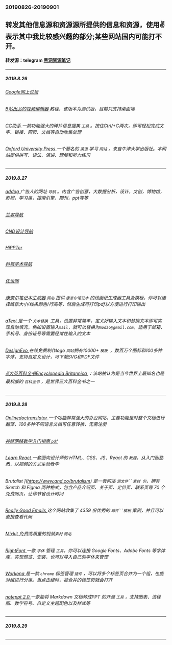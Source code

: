 ### 20190826-20190901
转发其他信息源和资源源所提供的信息和资源，使用✌表示其中我比较感兴趣的部分;某些网站国内可能打不开。
---
#### 转发源：telegram [黑洞资源笔记](https://t.me/tieliu)
---
##### 2019.8.26
###### [Google网上论坛 ](https://groups.google.com/forum/m/#!forum/comp.os.minix)
###### [B站出品的视频编辑器 ](https://m.bilibili.com/video/av63487110.html?bsource=weibo)教程，该版本为测试版，目前只支持桌面端
###### [CC助手 ](https://ccyixia.com/)一款功能强大的碎片信息搜集 `工具` 。按住Ctrl/+C两次，即可轻松完成文字、链接、网页、文档等自动收集处理
###### [Oxford University Press ](https://elt.oup.com/?cc=global&selLanguage=en)一个著名的 `英语` 学习 `网站` ，来自牛津大学出版社。本网站提供拼写、语法、演讲、理解和听力练习
---
##### 2019.8.27
###### [addog ](http://www.addog.vip/)广告人的网址 `导航` 。内含广告创意，大数据分析，设计，文创，博物馆，影视，学习类，搜索引擎，期刊，ppt等等
###### [兰客导航 ](http://lackk.com/nav/)
###### [CND设计导航 ](http://wz.cndesign.com/) 
###### [HiPPTer ](http://www.hippter.com/)
###### [科塔学术导航 ](https://site.sciping.com/)
###### [优设网 ](https://www.uisdc.com/)
###### [康奈尔笔记本生成器 ](https://incompetech.com/graphpaper/cornelllined/)  `网站` 提供 `康奈尔笔记本` 的线画纸生成器工具及模板，你可以选择纸张大小/线条颜色/行高等，然后生成可打印pdf以方便进行打印输出
###### [aText ](http://www.trankynam.com/atext/) 是一个 `文本替换 `工具，设置非常简单，定义好输入文本和替换文本即可实现自动填充，例如设置输入`mail`，就可以替换为`modao@gmail.com`，适用于邮箱、手机号、身份证号等需要经常性输入的文本
###### [DesignEvo ](https://www.designevo.com/) 在线免费制作logo `网站`拥有10000+ `模板 `，数百万个图标和100多种字体，支持自定义设计，可下载SVG和PDF文件
###### [✌大英百科全书Encyclopedia Britannica ](https://www.britannica.com/)：该站被认为是当今世界上最知名也是最权威的 `百科全书` ，是世界三大百科全书之一
---
##### 2019.8.28
###### [Onlinedoctranslator ](https://www.onlinedoctranslator.com/en/)一个功能非常强大的办公网站，主要功能是对整个文档进行翻译，100多种不同语言文档可任意转换，无需注册
###### [神经网络数学入门指南  `pdf` ](https://pan.baidu.com/s/1bCnlxYadlK-TzKmsPwcn0A#/)
###### [Learn React ](https://learnreact.design/)一套面向设计师的 HTML、CSS、JS、React 的 `教程`，从入门到熟悉，以视频的方式生动教学
###### Brutalist ](https://www.and.co/brutalism) 是一套网站 `源文件``素材 包`，拥有 Sketch 和 Figma 两种格式，包含产品介绍页、关于页、定价页、联系页等 70 个免费网页，让你节省设计时间
###### [Really Good Emails ](https://reallygoodemails.com/) 这个网站收集了 4359 份优秀的 `邮件``模板` 案例，并且可以直接查看代码
###### [Mixkit ](https://mixkit.co/) 免费高质量的视频`素材` `网站`
###### [RightFont ](https://rightfontapp.com/) 一款 `字体` 管理 `工具`，你可以连接 Google Fonts、Adobe Fonts 等字体库，实现预览、安装，也可以导入自己的字体来管理
###### [Workona ](https://workona.com/) 是一款 `chrome` 标签管理 `插件` ，可以将多个标签页合并为一个组，也能对组进行分类。当点击组时，被合并的标签页就会打开
###### [noteppt 2.0 ](https://github.com/ksky521/nodeppt) 一款能将 Markdown 文档转成PPT 的开源 `工具` ，支持图表、流程图、数学符号、自定义主题配色以及样式等
---
##### 2019.8.29
###### []()
###### []()
###### []()
###### []()
###### []()
###### []()
###### []()
###### []()
###### []()
###### []()
---
